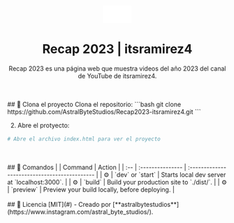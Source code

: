 <div align="center">
<img src="/src/astral.png" height="40px"/> 

<h1>Recap 2023 | itsramirez4</h1>
<p>Recap 2023 es una página web que muestra videos del año 2023 del canal de YouTube de itsramirez4.</p>
 </div>
 <br>
 <br>
## 🚀 Clona el proyecto
Clona el repositorio:
```bash
git clone https://github.com/AstralByteStudios/Recap2023-itsramirez4.git
```

2. Abre el protyecto:

```bash
# Abre el archivo index.html para ver el proyecto
```
 <br>
 <br>
## 🧞 Comandos
|     | Command          | Action                                        |
| :-- | :--------------- | :-------------------------------------------- |
| ⚙️  | `dev` or `start` | Starts local dev server at `localhost:3000`.  |
| ⚙️  | `build`          | Build your production site to `./dist/`.      |
| ⚙️  | `preview`        | Preview your build locally, before deploying. |
 <br>
 <br>
## 🔑 Licencia
[MIT](#) - Creado por [**astralbytestudios**](https://www.instagram.com/astral_byte_studios/).
